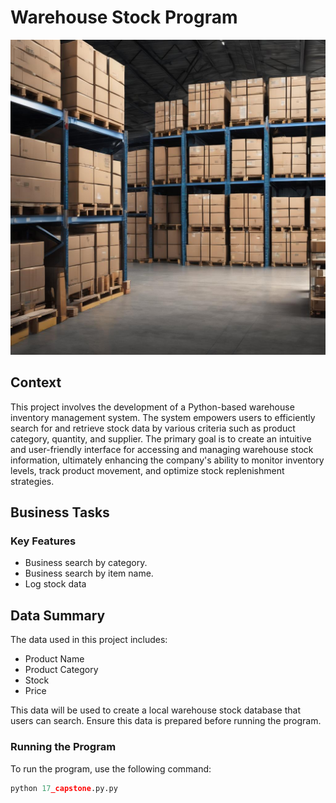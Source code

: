 # Warehouse Stock Program

![Yellow Pages Logo](https://github.com/yapex1324/warehouse-stock-uji/blob/main/warehouse.jpg)

## Context

This project involves the development of a Python-based warehouse inventory management system. The system empowers users to efficiently search for and retrieve stock data by various criteria such as product category, quantity, and supplier. The primary goal is to create an intuitive and user-friendly interface for accessing and managing warehouse stock information, ultimately enhancing the company's ability to monitor inventory levels, track product movement, and optimize stock replenishment strategies.

## Business Tasks

### Key Features
- Business search by category.
- Business search by item name.
- Log stock data

## Data Summary

The data used in this project includes:

- Product Name
- Product Category
- Stock
- Price

This data will be used to create a local warehouse stock database that users can search. Ensure this data is prepared before running the program.

### Running the Program

To run the program, use the following command:
```python
python 17_capstone.py.py

